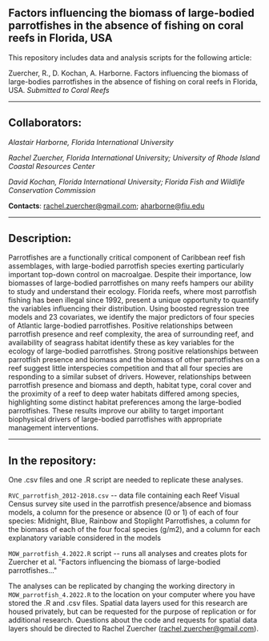 ## Factors influencing the biomass of large-bodied parrotfishes in the absence of fishing on coral reefs in Florida, USA

This repository includes data and analysis scripts for the following article:

Zuercher, R., D. Kochan, A. Harborne. Factors influencing the biomass of large-bodies parrotfishes in the absence of fishing on coral reefs in Florida, USA. *Submitted to Coral Reefs*

---
## Collaborators:
*Alastair Harborne, Florida International University*

*Rachel Zuercher, Florida International University; University of Rhode Island Coastal Resources Center*

*David Kochan, Florida International University; Florida Fish and Wildlife Conservation Commission*   

**Contacts**: rachel.zuercher@gmail.com; aharborne@fiu.edu

---
## Description:
Parrotfishes are a functionally critical component of Caribbean reef fish assemblages, with large-bodied parrotfish species exerting particularly important top-down control on macroalgae. Despite their importance, low biomasses of large-bodied parrotfishes on many reefs hampers our ability to study and understand their ecology. Florida reefs, where most parrotfish fishing has been illegal since 1992, present a unique opportunity to quantify the variables influencing their distribution. Using boosted regression tree models and 23 covariates, we identify the major predictors of four species of Atlantic large-bodied parrotfishes. Positive relationships between parrotfish presence and reef complexity, the area of surrounding reef, and availability of seagrass habitat identify these as key variables for the ecology of large-bodied parrotfishes. Strong positive relationships between parrotfish presence and biomass and the biomass of other parrotfishes on a reef suggest little interspecies competition and that all four species are responding to a similar subset of drivers. However, relationships between parrotfish presence and biomass and depth, habitat type, coral cover and the proximity of a reef to deep water habitats differed among species, highlighting some distinct habitat preferences among the large-bodied parrotfishes. These results improve our ability to target important biophysical drivers of large-bodied parrotfishes with appropriate management interventions.

--- 
## In the repository:
One .csv files and one .R script are needed to replicate these analyses.

`RVC_parrotfish_2012-2018.csv` -- data file containing each Reef Visual Census survey site used in the parrotfish presence/absence and biomass models, a column for the presence or absence (0 or 1) of each of four species: Midnight, Blue, Rainbow and Stoplight Parrotfishes, a column for the biomass of each of the four focal species (g/m2), and a column for each explanatory variable considered in the models


`MOW_parrotfish_4.2022.R` script -- runs all analyses and creates plots for Zuercher et al. "Factors influencing the biomass of large-bodied parrotfishes..."

The analyses can be replicated by changing the working directory in `MOW_parrotfish_4.2022.R` to the location on your computer where you have stored the .R and .csv files. Spatial data layers used for this research are housed privately, but can be requested for the purpose of replication or for additional research. Questions about the code and requests for spatial data layers should be directed to Rachel Zuercher (rachel.zuercher@gmail.com).
